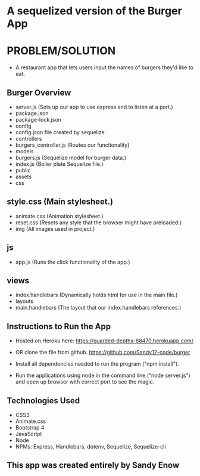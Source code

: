 <h1>A sequelized version of the Burger App</h1>

# PROBLEM/SOLUTION
* A restaurant app that lets users input the names of burgers they'd like to eat.

## Burger Overview
* server.js (Sets up our app to use express and to listen at a port.)
* package.json
* package-lock.json
* config
* config.json file created by sequelize
* controllers
* burgers_controller.js (Routes our functionality)
* models
* burgers.js (Sequelize model for burger data.)
* index.js (Boiler plate Sequelize file.)
* public
* assets
* css
 ## style.css (Main stylesheet.)
* animate.css (Animation stylesheet.)
* reset.css (Resets any style that the browser might have preloaded.)
* img (All images used in project.)
## js
* app.js (Runs the click functionality of the app.)
## views
* index.handlebars (Dynamically holds html for use in the main file.)
* layouts
* main.handlebars (The layout that our index.handlebars references.)
## Instructions to Run the App
* Hosted on Heroku here: https://guarded-depths-68470.herokuapp.com/

* OR clone the file from github. https://github.com/Sandy12-code/burger

* Install all dependencies needed to run the program ("npm install").

* Run the applications using node in the command line ("node server.js") and open up browser with correct port to see the magic.

## Technologies Used
* CSS3
* Animate.css
* Bootstrap 4
* JavaScript
* Node
* NPMs: Express, Handlebars, dotenv, Sequelize, Sequelize-cli
## This app was created entirely by Sandy Enow